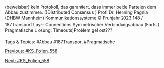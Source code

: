 (beweisbar) kein Protokoll, das garantiert, dass immer beide Parteien dem Abbau
zustimmen. ()Distributed Consensus )
Prof. Dr. Henning Pagnia (DHBW Mannheim) Kommunikationssysteme © Fruhjahr 2023 148 / 187Transport Layer Connections
Symmetrischer Verbindungsabbau (Forts.)
Pragmatische L osung: Timeouts)Problem gel ost???

   Tags & Topics:
   #Abbau
   #187Transport
   #Pragmatische

[Previous: #KS_Folien_558](KS_Folien_558.md)

[Next: #KS_Folien_558](KS_Folien_558.md)